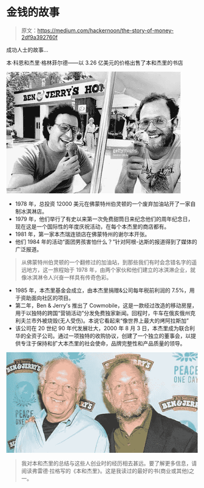 # 金钱的故事

> 原文：<https://medium.com/hackernoon/the-story-of-money-2df9a392760f>

成功人士的故事…

本·科恩和杰里·格林菲尔德——以 3.26 亿美元的价格出售了本和杰里的书店

![](img/34a2297495f6f352ed668a1342141c12.png)

*   1978 年，总投资 12000 美元在佛蒙特州伯灵顿的一个废弃加油站开了一家自制冰淇淋店。
*   1979 年，他们举行了有史以来第一次免费甜筒日来纪念他们的周年纪念日，现在这是一个国际性的年度庆祝活动，在每个本杰里的商店都有。
*   1981 年，第一家本杰瑞连锁店在佛蒙特州的谢尔本开张。
*   他们 1984 年的活动“面团男孩害怕什么？”针对阿根-达斯的报道得到了媒体的广泛报道。

> 从佛蒙特州伯灵顿的一个翻修过的加油站，到那些我们有时会念错名字的遥远地方，这一旅程始于 1978 年，由两个家伙和他们建立的冰淇淋企业，就像冰淇淋令人兴奋一样具有传奇色彩。

*   1985 年，本杰里基金会成立，由本杰里捐赠&公司每年税前利润的 7.5%，用于资助面向社区的项目。
*   第二年，Ben & Jerry's 推出了 Cowmobile，这是一款经过改造的移动房屋，用于以独特的跨国“营销活动”分发免费独家新闻。回程时，牛车在俄亥俄州克利夫兰市外被烧毁(无人受伤)。本说它看起来“像世界上最大的烤阿拉斯加”
*   该公司在 20 世纪 90 年代发展壮大，2000 年 8 月 3 日，本杰里成为联合利华的全资子公司。通过一项独特的收购协议，创建了一个独立的董事会，以提供专注于保持和扩大本杰里的社会使命，品牌完整性和产品质量的领导。

![](img/ded1a6717e81aca486109d17eecee626.png)

> 我对本和杰里的总结与这些人创业时的经历相去甚远。要了解更多信息，请阅读弗雷德·拉格写的《本和杰里》。这是我读过的最好的书(商业或其他)之一。